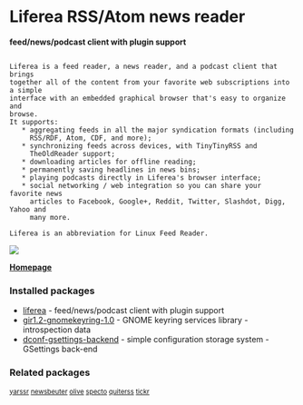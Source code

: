 # Liferea RSS/Atom news reader

__feed/news/podcast client with plugin support__

```

Liferea is a feed reader, a news reader, and a podcast client that brings
together all of the content from your favorite web subscriptions into a simple
interface with an embedded graphical browser that's easy to organize and
browse.
It supports:
   * aggregating feeds in all the major syndication formats (including
     RSS/RDF, Atom, CDF, and more);
   * synchronizing feeds across devices, with TinyTinyRSS and
     TheOldReader support;
   * downloading articles for offline reading;
   * permanently saving headlines in news bins;
   * playing podcasts directly in Liferea's browser interface;
   * social networking / web integration so you can share your favorite news
     articles to Facebook, Google+, Reddit, Twitter, Slashdot, Digg, Yahoo and
     many more.

Liferea is an abbreviation for Linux Feed Reader.

```

[![](https://screenshots.debian.net/thumbnail/liferea/)](https://screenshots.debian.net/screenshot/liferea/)



**[Homepage](http://liferea.sourceforge.net/)**

### Installed packages

* [liferea](https://packages.debian.org/stretch/liferea) - feed/news/podcast client with plugin support
* [gir1.2-gnomekeyring-1.0](https://packages.debian.org/stretch/gir1.2-gnomekeyring-1.0) - GNOME keyring services library - introspection data
* [dconf-gsettings-backend](https://packages.debian.org/stretch/dconf-gsettings-backend) - simple configuration storage system - GSettings back-end

### Related packages

<sub> [yarssr](https://packages.debian.org/stretch/yarssr) [newsbeuter](https://packages.debian.org/stretch/newsbeuter) [olive](https://packages.debian.org/stretch/olive) [specto](https://packages.debian.org/stretch/specto) [quiterss](https://packages.debian.org/stretch/quiterss) [tickr](https://packages.debian.org/stretch/tickr)  </sub>
